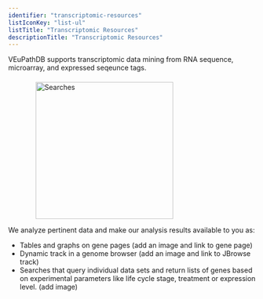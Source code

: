 ```yaml
---
identifier: "transcriptomic-resources"
listIconKey: "list-ul"
listTitle: "Transcriptomic Resources"
descriptionTitle: "Transcriptomic Resources"
---
```

<p class="card-text">VEuPathDB supports transcriptomic data mining from RNA sequence, microarray, and expressed seqeunce tags.</p>
<img style="width: 20em; margin-top: .5em; margin-left: 4em;" src="{{ "/assets/images/features_tools/Transcription.png" | absolute_url }}" alt="Searches"/>

<p class="card-text">We analyze pertinent data and make our analysis results available to you as:</p>
<ul class="card-text">
  <li>
    Tables and graphs on gene pages (add an image and link to gene page)
  </li>
  <li>
    Dynamic track in a genome browser (add an image and link to JBrowse track)
  </li>
  <li>
    Searches that query individual data sets and return lists of genes based on experimental parameters like life cycle stage, treatment or expression level. (add image)
  </li>
</ul>
